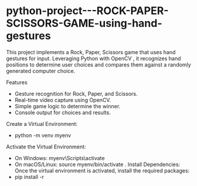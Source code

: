 # python-project---ROCK-PAPER-SCISSORS-GAME-using-hand-gestures
This project implements a Rock, Paper, Scissors game that uses hand gestures for input. Leveraging Python with OpenCV , it recognizes hand positions to determine user choices and compares them against a randomly generated computer choice.

Features
 * Gesture recognition for Rock, Paper, and Scissors.
 * Real-time video capture using OpenCV.
 * Simple game logic to determine the winner.
 * Console output for choices and results.

Create a Virtual Environment:
  * python -m venv myenv
         
Activate the Virtual Environment:
  * On Windows:
         myenv\Scripts\activate
  * On macOS/Linux:
         source myenv/bin/activate .
Install Dependencies: Once the virtual environment is activated, install the required packages:
  * pip install -r 
